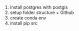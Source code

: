 1. install postgres with postgis
2. setup folder structure + Github
3. create conda env
4. install pip src